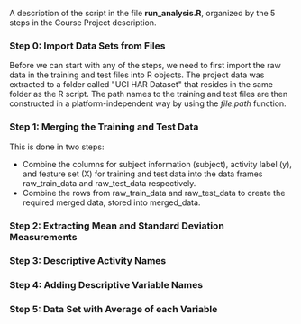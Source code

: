 A description of the script in the file **run\_analysis.R**, organized
by the 5 steps in the Course Project description.

### Step 0: Import Data Sets from Files

Before we can start with any of the steps, we need to first import the
raw data in the training and test files into R objects. The project
data was extracted to a folder called "UCI HAR Dataset" that resides
in the same folder as the R script. The path names to the training and
test files are then constructed in a platform-independent way by using 
the *file.path* function.

### Step 1: Merging the Training and Test Data

This is done in two steps:
* Combine the columns for subject information (subject), activity label (y), and
feature set (X) for training and test data into the data frames
raw_train_data and raw_test_data respectively. 
* Combine the rows from raw_train_data and raw_test_data to create the
required merged data, stored into merged_data.

### Step 2: Extracting Mean and Standard Deviation Measurements

### Step 3: Descriptive Activity Names

### Step 4: Adding Descriptive Variable Names

### Step 5: Data Set with Average of each Variable

